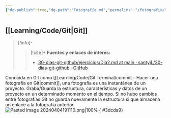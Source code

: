 ```yaml
---
{"dg-publish":true,"dg-path":"Fotografía.md","permalink":"/fotografia/","hide":true,"created":"2024-03-14T15:04","updated":"2024-04-05T17:24"}
---
```


## [[Learning/Code/Git\|Git]]

> [!info]-
>> [!cite]+ **Fuentes y enlaces de interés:**
>> - [30-dias-git-github/ejercicios/Dia2.md at main · santyjL/30-dias-git-github · GitHub](https://github.com/santyjL/30-dias-git-github/blob/main/ejercicios/Dia2.md)

Conocida en Git como [[Learning/Code/Git Terminal/commit - Hacer una fotografía en Git\|commit]], una fotografía es una instantánea de un proyecto. Graba/Guarda la estructura, características y datos de un proyecto en un determinado momento en el tiempo. Si no hubo cambios entre fotografías Git no guarda nuevamente la estructura si que almacena un enlace a la fotografía anterior.![Pasted image 20240404191110.png|100%](/img/user/Engine/Attachments/Pasted%20image%2020240404191110.png)
{ #3dcda9}
